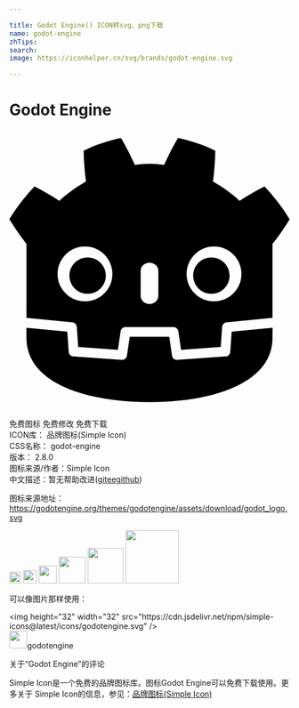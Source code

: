 ```yaml
---

title: Godot Engine() ICON转svg、png下载
name: godot-engine
zhTips: 
search: 
image: https://iconhelper.cn/svg/brands/godot-engine.svg

---
```


# Godot Engine  <small style="font-size: 60%;font-weight: 100"></small>

<div id="svg" class="svg-wrap">
<svg role="img" viewBox="0 0 24 24" xmlns="http://www.w3.org/2000/svg"><title>Godot Engine icon</title><path d="M9.559 0.689c-1.096 0.244-2.181 0.583-3.198 1.095 0.023 0.898 0.081 1.758 0.199 2.632-0.395 0.253-0.81 0.47-1.178 0.766-0.375 0.288-0.758 0.564-1.097 0.901-0.678-0.448-1.396-0.869-2.135-1.241-0.797 0.857-1.542 1.782-2.15 2.818 0.458 0.741 0.936 1.435 1.452 2.094h0.014v6.356c0.012 0 0.023-0 0.035 0.003l3.896 0.376c0.204 0.020 0.364 0.184 0.378 0.389l0.12 1.72 3.399 0.242 0.234-1.587c0.030-0.206 0.207-0.358 0.415-0.358h4.111c0.208 0 0.385 0.152 0.415 0.358l0.234 1.587 3.399-0.242 0.12-1.72c0.014-0.205 0.174-0.369 0.378-0.389l3.895-0.376c0.012 0 0.023-0.003 0.035-0.003v-0.507h0.002v-5.848h0.014c0.516-0.659 0.994-1.353 1.452-2.094-0.608-1.036-1.354-1.961-2.151-2.819-0.739 0.372-1.457 0.793-2.135 1.241-0.339-0.337-0.721-0.613-1.096-0.901-0.369-0.296-0.784-0.513-1.178-0.766 0.117-0.874 0.175-1.734 0.199-2.632-1.017-0.512-2.101-0.851-3.198-1.095-0.438 0.736-0.838 1.533-1.187 2.312-0.414-0.069-0.829-0.094-1.246-0.099h-0.016c-0.417 0.005-0.832 0.030-1.246 0.099-0.349-0.779-0.749-1.576-1.188-2.312l0.001-0.001zM6.476 9.994c1.297 0 2.349 1.051 2.349 2.348s-1.052 2.348-2.349 2.348c-1.296 0-2.348-1.051-2.348-2.348s1.051-2.348 2.348-2.348zM17.524 9.994c1.296 0 2.348 1.051 2.348 2.348s-1.051 2.348-2.348 2.348c-1.297 0-2.349-1.051-2.349-2.348s1.051-2.348 2.349-2.348zM6.701 10.924c-0.861 0-1.559 0.698-1.559 1.559s0.698 1.558 1.559 1.558c0.861 0 1.559-0.698 1.559-1.558s-0.697-1.559-1.559-1.559zM17.298 10.924c-0.861 0-1.558 0.698-1.558 1.559s0.697 1.558 1.558 1.558c0.861 0 1.559-0.698 1.559-1.558s-0.697-1.559-1.559-1.559zM12 11.377c0.417 0 0.757 0.308 0.757 0.687v2.162c0 0.379-0.339 0.687-0.757 0.687s-0.756-0.308-0.756-0.687v-2.162c0-0.379 0.339-0.687 0.756-0.687zM1.46 16.951c0.002 0.377 0.006 0.789 0.006 0.871 0 3.701 4.694 5.479 10.526 5.5h0.014c5.832-0.020 10.525-1.799 10.525-5.5 0-0.084 0.005-0.495 0.007-0.871l-3.502 0.338-0.121 1.729c-0.015 0.208-0.18 0.375-0.389 0.39l-4.181 0.296c-0.206 0-0.384-0.151-0.415-0.358l-0.238-1.614h-3.386l-0.238 1.614c-0.032 0.217-0.226 0.373-0.445 0.357l-4.151-0.296c-0.208-0.015-0.375-0.181-0.389-0.389l-0.12-1.729-3.504-0.337z"/></svg>
</div>
<detail full-name='godot-engine'></detail>

<div class="detail-page">
<p>
<span><span class="badge-success badge">免费图标</span> <span class="badge-success badge">免费修改</span>  <span class="badge-success badge">免费下载</span> </span>
<br/>
<span>
ICON库：
<span class="badge-secondary badge">品牌图标(Simple Icon)</span> 
</span>
<br/>
<span>
CSS名称：
<span class="badge-secondary badge">godot-engine</span> 
</span>

<br/>
<span>
版本：
<span class="badge-secondary badge">2.8.0</span> 
</span>
<br/>
<span>图标来源/作者：<span class="badge-light badge">Simple Icon</span></span> 
<br/>
<span class="zh-detail">中文描述：暂无<span class="help-link"><span>帮助改进</span>(<a href="https://gitee.com/liuwave/icon-helper/edit/master/json/brands/godot-engine.json" target="_blank" rel="noopener noreferrer">gitee</a><a href="https://github.com/liuwave/icon-helper/edit/master/json/brands/godot-engine.json" target="_blank" rel="noopener noreferrer">github</a></span>)</span><br/>
</p>
</div><div class="description description alert alert-light"><p>图标来源地址：<a href="https://godotengine.org/themes/godotengine/assets/download/godot_logo.svg" target="_blank" rel="noopener noreferrer">https://godotengine.org/themes/godotengine/assets/download/godot_logo.svg</a></p></div>
<div class="alert alert-dark">
<img height="21" width="21" src="https://cdn.jsdelivr.net/npm/simple-icons@latest/icons/godotengine.svg" />
<img height="24" width="24" src="https://cdn.jsdelivr.net/npm/simple-icons@latest/icons/godotengine.svg" />
<img height="32" width="32" src="https://cdn.jsdelivr.net/npm/simple-icons@latest/icons/godotengine.svg" />
<img height="48" width="48" src="https://cdn.jsdelivr.net/npm/simple-icons@latest/icons/godotengine.svg" />
<img height="64" width="64" src="https://cdn.jsdelivr.net/npm/simple-icons@latest/icons/godotengine.svg" />
<img height="96" width="96" src="https://cdn.jsdelivr.net/npm/simple-icons@latest/icons/godotengine.svg" />

</div>
<div>
  <p>可以像图片那样使用：    
  </p>
  <div class="alert alert-primary" style="font-size: 14px">
    &lt;img height="32" width="32" src="https://cdn.jsdelivr.net/npm/simple-icons@latest/icons/godotengine.svg" /&gt;
    <copy-btn content='<img height="32" width="32" src="https://cdn.jsdelivr.net/npm/simple-icons@latest/icons/godotengine.svg" />'></copy-btn>
  </div>
  <div class="alert alert-secondary">
    <img height="32" width="32" src="https://cdn.jsdelivr.net/npm/simple-icons@latest/icons/godotengine.svg" />godotengine
    <copy-btn content="godotengine" btn-title="复制图标名称"></copy-btn>
  </div>
</div>

<Vssue title="关于“Godot Engine”的评论" >关于“Godot Engine”的评论</Vssue>


<div><p>Simple Icon是一个免费的品牌图标库。图标Godot Engine可以免费下载使用。更多关于  Simple Icon的信息，参见：<a target="_blank" href="https://iconhelper.cn/brands.html">品牌图标(Simple Icon)</a>
</p></div>
